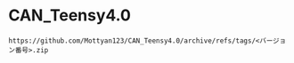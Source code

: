 # CAN_Teensy4.0

```
https://github.com/Mottyan123/CAN_Teensy4.0/archive/refs/tags/<バージョン番号>.zip
```
